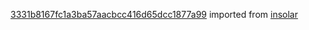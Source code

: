 [3331b8167fc1a3ba57aacbcc416d65dcc1877a99](https://github.com/insolar/insolar/commit/3331b8167fc1a3ba57aacbcc416d65dcc1877a99) imported from [insolar](https://github.com/insolar/insolar)
